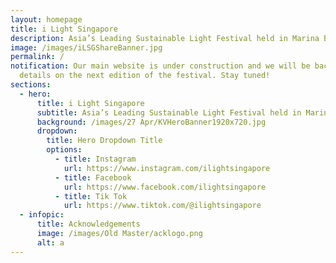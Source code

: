```yaml
---
layout: homepage
title: i Light Singapore
description: Asia’s Leading Sustainable Light Festival held in Marina Bay
image: /images/iLSGShareBanner.jpg
permalink: /
notification: Our main website is under construction and we will be back with
  details on the next edition of the festival. Stay tuned!
sections:
  - hero:
      title: i Light Singapore
      subtitle: Asia’s Leading Sustainable Light Festival held in Marina Bay
      background: /images/27 Apr/KVHeroBanner1920x720.jpg
      dropdown:
        title: Hero Dropdown Title
        options:
          - title: Instagram
            url: https://www.instagram.com/ilightsingapore
          - title: Facebook
            url: https://www.facebook.com/ilightsingapore
          - title: Tik Tok
            url: https://www.tiktok.com/@ilightsingapore
  - infopic:
      title: Acknowledgements
      image: /images/Old Master/acklogo.png
      alt: a
---
```

